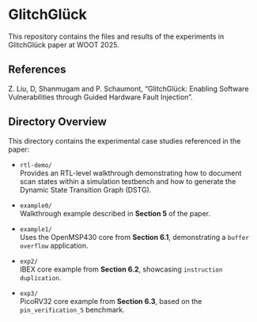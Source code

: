# GlitchGlück  
This repository contains the files and results of the experiments in GlitchGlück paper at WOOT 2025.

## References
Z. Liu, D, Shanmugam and P. Schaumont, “GlitchGlück: Enabling Software Vulnerabilities through Guided Hardware Fault Injection”.

## Directory Overview

This directory contains the experimental case studies referenced in the paper:

- `rtl-demo/`  
  Provides an RTL-level walkthrough demonstrating how to document scan states within a simulation testbench and how to generate the Dynamic State Transition Graph (DSTG).  

- `example0/`  
  Walkthrough example described in **Section 5** of the paper.

- `example1/`  
  Uses the OpenMSP430 core from **Section 6.1**, demonstrating a `buffer overflow` application.

- `exp2/`  
  IBEX core example from **Section 6.2**, showcasing `instruction duplication`.

- `exp3/`  
  PicoRV32 core example from **Section 6.3**, based on the `pin_verification_5` benchmark.

